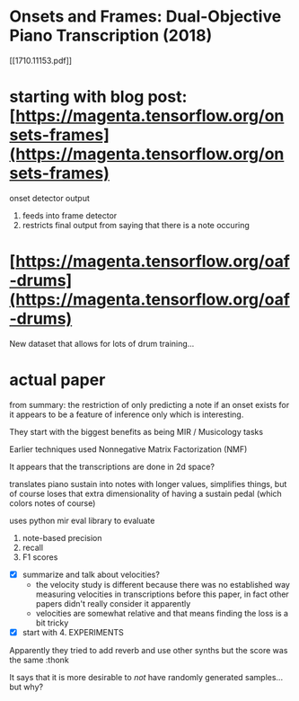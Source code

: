 # Onsets and Frames: Dual-Objective Piano Transcription (2018)

[[1710.11153.pdf]]

# starting with blog post: [https://magenta.tensorflow.org/onsets-frames](https://magenta.tensorflow.org/onsets-frames)

onset detector output

1. feeds into frame detector
2. restricts final output from saying that there is a note occuring

# [https://magenta.tensorflow.org/oaf-drums](https://magenta.tensorflow.org/oaf-drums)

New dataset that allows for lots of drum training...

# actual paper

from summary: the restriction of only predicting a note if an onset exists for it appears to be a feature of inference only which is interesting.

They start with the biggest benefits as being MIR / Musicology tasks

Earlier techniques used Nonnegative Matrix Factorization (NMF)

It appears that the transcriptions are done in 2d space?

translates piano sustain into notes with longer values, simplifies things, but of course loses that extra dimensionality of having a sustain pedal (which colors notes of course)

uses python mir eval library to evaluate

1. note-based precision
2. recall
3. F1 scores

- [x]  summarize and talk about velocities?
    - the velocity study is different because there was no established way measuring velocities in transcriptions before this paper, in fact other papers didn't really consider it apparently
    - velocities are somewhat relative and that means finding the loss is a bit tricky
- [x]  start with 4. EXPERIMENTS

Apparently they tried to add reverb and use other synths but the score was the same :thonk

It says that it is more desirable to *not* have randomly generated samples... but why?
